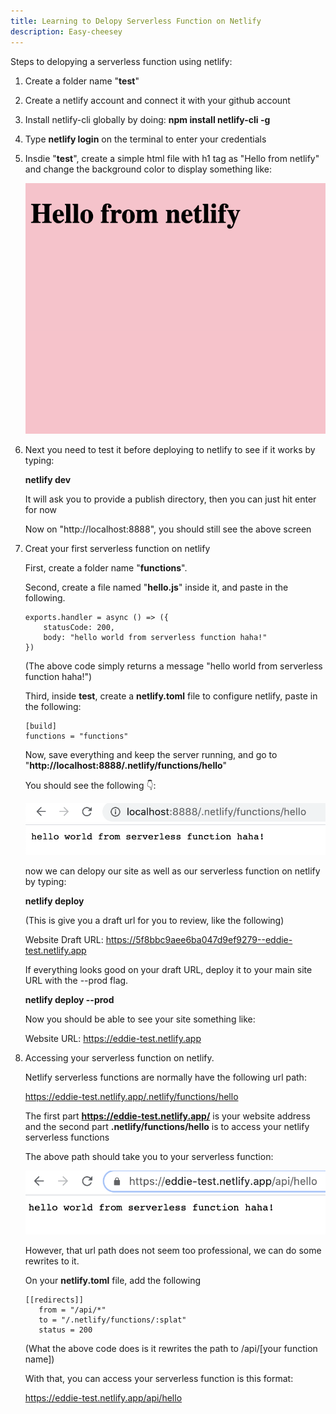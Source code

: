 ```yaml
---
title: Learning to Delopy Serverless Function on Netlify
description: Easy-cheesey
---
```

Steps to delopying a serverless function using netlify:

1. Create a folder name "**test**"

2. Create a netlify account and connect it with your github account

3. Install netlify-cli globally by doing:
    **npm install netlify-cli -g**

4. Type **netlify login** on the terminal to enter your credentials

5. Insdie "**test**", create a simple html file with h1 tag as "Hello from netlify" and change the background color to display something like:

    ![alt text](./images/test.png "image")

6. Next you need to test it before deploying to netlify to see if it works by typing:

    **netlify dev**

    It will ask you to provide a publish directory, then you can just hit enter for now

    Now on "http://localhost:8888", you should still see the above screen

7. Creat your first serverless function on netlify

    First, create a folder name "**functions**".
    
    Second, create a file named "**hello.js**" inside it, and paste in the following.

    ```
    exports.handler = async () => ({
        statusCode: 200,
        body: "hello world from serverless function haha!"
    })
    ```

    (The above code simply returns a message "hello world from serverless function haha!")

    Third, inside **test**, create a **netlify.toml** file to configure netlify, paste in the following:

    ```
    [build]
    functions = "functions"
    ```

    Now, save everything and keep the server running, and go to "**http://localhost:8888/.netlify/functions/hello**"

    You should see the following 👇:

    ![alt text](./images/serverless.png "image")

    now we can delopy our site as well as our serverless function on netlify by typing:

    **netlify deploy**

    (This is give you a draft url for you to review, like the following)

    Website Draft URL: https://5f8bbc9aee6ba047d9ef9279--eddie-test.netlify.app


    If everything looks good on your draft URL, deploy it to your main site URL with the --prod flag.

    **netlify deploy --prod**

    Now you should be able to see your site something like:

    Website URL:       https://eddie-test.netlify.app

8. Accessing your serverless function on netlify.

    Netlify serverless functions are normally have the following url path: 

    https://eddie-test.netlify.app/.netlify/functions/hello

    The first part **https://eddie-test.netlify.app/** is your website address and the second part **.netlify/functions/hello** is to access your netlify serverless functions 

    The above path should take you to your serverless function:

    ![alt text](./images/renderScreen.png "image")

    However, that url path does not seem too professional, we can do some rewrites to it.

    On your **netlify.toml** file, add the following

     ```
    [[redirects]]
        from = "/api/*"
        to = "/.netlify/functions/:splat"
        status = 200
     ```

    (What the above code does is it rewrites the path to /api/[your function name])

    With that, you can access your serverless function is this format:

    https://eddie-test.netlify.app/api/hello


    